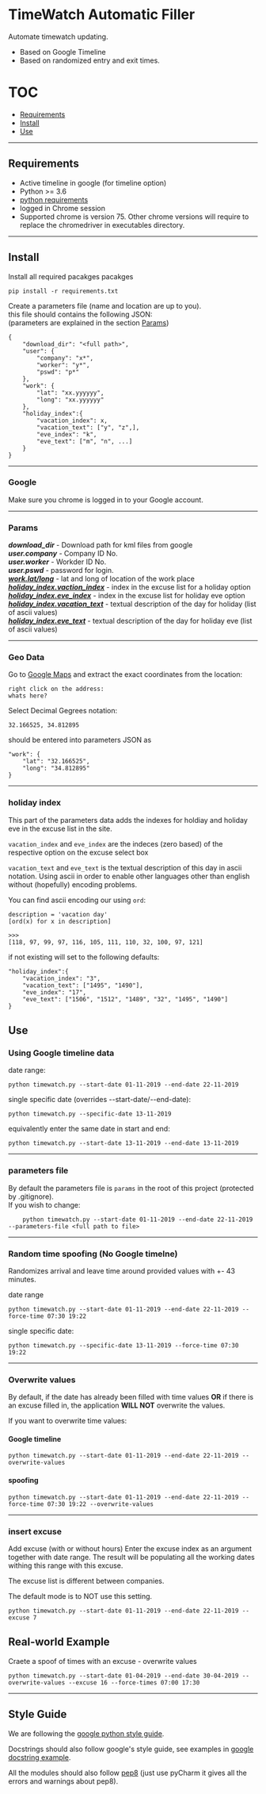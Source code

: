 # TimeWatch Automatic Filler

Automate timewatch updating.
* Based on Google Timeline
* Based on randomized entry and exit times.

# TOC
* [Requirements](##Requirements)  
* [Install](##Install)  
* [Use](##Use)
---


## Requirements
* Active timeline in google (for timeline option)
* Python >= 3.6 
* [python requirements](requirements.txt)
* logged in Chrome session
* Supported chrome is version 75. Other chrome versions will require to replace the chromedriver in executables directory.
---


## Install
Install all required pacakges pacakges
```
pip install -r requirements.txt
```
Create a parameters file (name and location are up to you).  
this file should contains the following JSON:  
(parameters are explained in the section [Params](#params))
```
{
    "download_dir": "<full path>",
    "user": {
        "company": "x*", 
        "worker": "y*",
        "pswd": "p*"
    },
    "work": {
        "lat": "xx.yyyyyy",
        "long": "xx.yyyyyy"
    },
    "holiday_index":{
        "vacation_index": x,
        "vacation_text": ["y", "z",],
        "eve_index": "k",
        "eve_text": ["m", "n", ...]
    }
}

``` 
---
### Google
Make sure you chrome is logged in to your Google account.

---
### Params
**_download_dir_** - Download path for kml files from google  
**_user.company_** - Company ID No.  
**_user.worker_** - Workder ID No.  
**_user.pswd_** - password for login.  
[**_work.lat/long_**](###geo_data) - lat and long of location of the work place
[**_holiday_index.vaction_index_**](#holiday-index) - index in the excuse list for a holiday option
[**_holiday_index.eve_index_**](#holiday-index) - index in the excuse list for holiday eve option
[**_holiday_index.vacation_text_**](#holiday-index) - textual description of the day for holiday (list of ascii values)  
[**_holiday_index.eve_text_**](#holiday-index) - textual description of the day for holiday eve (list of ascii values)  


---
### Geo Data
  
Go to [Google Maps](https://www.google.co.il/maps) 
and extract the exact coordinates from the location:

    right click on the address:
    whats here?
    
Select Decimal Gegrees notation:
    
    32.166525, 34.812895 

should be entered into parameters JSON as
    
    "work": {
        "lat": "32.166525",
        "long": "34.812895"
    }
    

---

### holiday index
This part of the parameters data adds the indexes for holdiay and holiday eve in the excuse list in the site.

`vacation_index` and `eve_index` are the indeces (zero based) of the respective option on the excuse select box

`vacation_text` and `eve_text` is the textual description of this day in ascii notation.
Using ascii in order to enable other languages other than english without (hopefully) encoding problems.

You can find ascii encoding our using `ord`:
```
description = 'vacation day'
[ord(x) for x in description]

>>>
[118, 97, 99, 97, 116, 105, 111, 110, 32, 100, 97, 121]
```


if not existing will set to the following defaults:
```
"holiday_index":{
    "vacation_index": "3",
    "vacation_text": ["1495", "1490"],
    "eve_index": "17",
    "eve_text": ["1506", "1512", "1489", "32", "1495", "1490"]
}
```

## Use


### Using Google timeline data
date range:
    
    python timewatch.py --start-date 01-11-2019 --end-date 22-11-2019

single specific date (overrides --start-date/--end-date):
```
python timewatch.py --specific-date 13-11-2019
```
equivalently enter the same date in start and end:
```
python timewatch.py --start-date 13-11-2019 --end-date 13-11-2019
```
---
### parameters file
By default the parameters file is `params` in the root of this project (protected by .gitignore).  
If you wish to change:

```
    python timewatch.py --start-date 01-11-2019 --end-date 22-11-2019 --parameters-file <full path to file>
```
---

### Random time spoofing (No Google timelne)
Randomizes arrival and leave time around provided values with +- 43 minutes. 
    
date range
```
python timewatch.py --start-date 01-11-2019 --end-date 22-11-2019 --force-time 07:30 19:22
```
single specific date:
```
python timewatch.py --specific-date 13-11-2019 --force-time 07:30 19:22
```
---

### Overwrite values
By default, if the date has already been filled with time values **OR** if there is an excuse filled in, the application **WILL NOT** overwrite the values.

If you want to overwrite time values:
#### Google timeline
```
python timewatch.py --start-date 01-11-2019 --end-date 22-11-2019 --overwrite-values
```
#### spoofing
```
python timewatch.py --start-date 01-11-2019 --end-date 22-11-2019 --force-time 07:30 19:22 --overwrite-values
```
__________________________

### insert excuse
Add excuse (with or without hours)
Enter the excuse index as an argument together with date range. 
The result will be populating all the working dates withing this range with this excuse.

The excuse list is different between companies.

The default mode is to NOT use this setting.
```
python timewatch.py --start-date 01-11-2019 --end-date 22-11-2019 --excuse 7
```

## Real-world Example
Craete a spoof of times with an excuse - overwrite values
```
python timewatch.py --start-date 01-04-2019 --end-date 30-04-2019 --overwrite-values --excuse 16 --force-times 07:00 17:30
```
_________________
## Style Guide

We are following the [google python style guide](https://google.github.io/styleguide/pyguide.html).

Docstrings should also follow google's style guide, see examples in [google docstring example](http://sphinxcontrib-napoleon.readthedocs.io/en/latest/example_google.html).

All the modules should also follow [pep8](https://www.python.org/dev/peps/pep-0008/) (just use pyCharm it gives all the errors and warnings about pep8).



